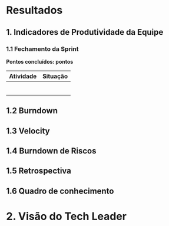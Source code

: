 # Resultados 

## 1. Indicadores de Produtividade da Equipe

### 1.1 Fechamento da Sprint 

**Pontos concluídos:  pontos**
<br/>

| Atividade | Situação |
| --------  | :----:   |
|  |  | 
|  |  | 
|  |  | 
|  |  | 
|  |  | 
|  |  | 




## 1.2 Burndown
<!-- ![](../../images/metrics_agile/burndown_sprint11.png) -->

## 1.3 Velocity 
<!-- ![](../../images/metrics_agile/velocity_sprint11.png) -->

## 1.4 Burndown de Riscos 
<!-- ![](../../images/metrics_agile/burndown_riscos_sprint11.png) -->

## 1.5 Retrospectiva


## 1.6 Quadro de conhecimento
<!-- ![](../../images/metrics_agile/quadro_conhecimento_sprint11.png) -->


# 2. Visão do Tech Leader


